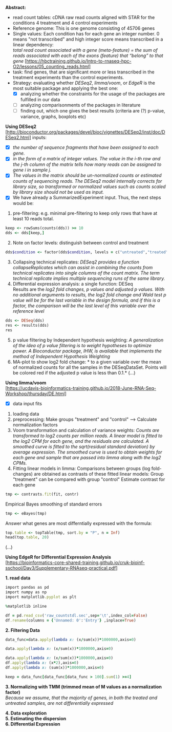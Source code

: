 **Abstract:**<br/>
- read count tables: cDNA raw read counts aligned with STAR for the conditions 4 treatment and 4 control experiments<br/>
- Reference genome: This is one genome consisting of 45706 genes<br/>
- Single values: Each condition has for each gene an integer number. 0 means "not transcribed" and high integer score means transcribed in a linear dependency:<br/>
*total read count associated with a gene (meta-feature) = the sum of reads associated with each of the exons (feature) that “belong” to that gene* [https://hbctraining.github.io/Intro-to-rnaseq-hpc-O2/lessons/05_counting_reads.html] 
- task: find genes, that are significant more or less transcribed in the treatment experiments than the control experiments.<br/>
- Strategy: evaluating whether *DESeq2*, *limma/voom*, or *EdgeR* is the most suitable package and applying the best one:
  - [x] analyzing whether the constraints for the usage of the packages are fulfilled in our data 
  - [ ] analyzing comparisonments of the packages in literature
  - [ ] finding out, which one gives the best results (criteria are (?) p-value, variance, graphs, boxplots etc)

**Using DESeq2**<br/>
[http://bioconductor.org/packages/devel/bioc/vignettes/DESeq2/inst/doc/DESeq2.html]
inputs: 
  - [x] *the number of sequence fragments that have been assigned to each gene.*
  - [x] *in the form of a matrix of integer values. The value in the i-th row and the j-th column of the matrix tells how many reads can be assigned to gene i in sample j.*
  - [x] *The values in the matrix should be un-normalized counts or estimated counts of sequencing reads. The DESeq2 model internally corrects for library size, so transformed or normalized values such as counts scaled by library size should not be used as input.*
- [x] We have already a SummarizedExperiment input. Thus, the next steps would be: 
1. pre-filtering: e.g. minimal pre-filtering to keep only rows that have at least 10 reads total.
```ruby
keep <- rowSums(counts(dds)) >= 10
dds <- dds[keep,]
```
2. Note on factor levels: distinguish between control and treatment
```ruby
dds$condition <- factor(dds$condition, levels = c("untreated","treated"))
```
3. Collapsing technical replicates: *DESeq2 provides a function collapseReplicates which can assist in combining the counts from technical replicates into single columns of the count matrix. The term technical replicate implies multiple sequencing runs of the same library.*
4. Differential expression analysis: a single function: DESeq<br/>
Results are the *log2 fold changes, p values and adjusted p values. With no additional arguments to results, the log2 fold change and Wald test p value will be for the last variable in the design formula, and if this is a factor, the comparison will be the last level of this variable over the reference level*
```ruby
dds <- DESeq(dds)
res <- results(dds)
res
```
5. p value filtering by Independent hypothesis weighting: *A generalization of the idea of p value filtering is to weight hypotheses to optimize power. A Bioconductor package, IHW, is available that implements the method of Independent Hypothesis Weighting*
6. MA-plot to show log2 fold change: * to a given variable over the mean of normalized counts for all the samples in the DESeqDataSet. Points will be colored red if the adjusted p value is less than 0.1.*
(...)

**Using limma/voom**<br/>
[https://ucdavis-bioinformatics-training.github.io/2018-June-RNA-Seq-Workshop/thursday/DE.html]
- [x] data input fits
1. loading data
2. preprocessing: Make groups "treatment" and "control"  --> Calculate normalization factors
3. Voom transformation and calculation of variance weights: *Counts are transformed to log2 counts per million reads. A linear model is fitted to the log2 CPM for each gene, and the residuals are calculated. A smoothed curve is fitted to the sqrt(residual standard deviation) by average expression. The smoothed curve is used to obtain weights for each gene and sample that are passed into limma along with the log2 CPMs.*
4. Fitting linear models in limma: Comparisons between groups (log fold-changes) are obtained as contrasts of these fitted linear models: Group "treatment" can be compared with group "control"
Estimate contrast for each gene
```ruby
tmp <- contrasts.fit(fit, contr)
```
Empirical Bayes smoothing of standard errors
```ruby
tmp <- eBayes(tmp)
```
Answer what genes are most differntially expressed with the formula:
```ruby
top.table <- topTable(tmp, sort.by = "P", n = Inf)
head(top.table, 20)
```
(...)

**Using EdgeR for Differential Expression Analysis**<br/>
[https://bioinformatics-core-shared-training.github.io/cruk-bioinf-sschool/Day3/Supplementary-RNAseq-practical.pdf]<br/>

**1. read data**
```ruby
import pandas as pd
import numpy as np
import matplotlib.pyplot as plt

%matplotlib inline

df = pd.read_csv('raw_countstdl.sec',sep='\t',index_col=False)
df.rename(columns = {'Unnamed: 0':'Entry'} ,inplace=True)
```

**2. Filtering Data**<br/>
```ruby
data_func=data.apply(lambda x: (x/sum(x))*1000000,axis=0)
```
```ruby
data.apply(lambda x: (x/sum(x))*1000000,axis=0)
```

```ruby
data.apply(lambda x: (x/sum(x))*1000000,axis=0)
df.apply(lambda x: (x*2),axis=0)
df.apply(lambda x: (sum(x))*1000000,axis=0) 
```
```ruby
keep = data_func[data_func[data_func > 100].sum(1) >=4]
```

**3. Normalizing with TMM (trimmed mean of M values as a normalization factor)**<br/>
*Because we assume, that the majority of genes, in both the treated and untreated samples, are not differentially expressed*

**4. Data exploration**<br/>
**5. Estimating the dispersion**<br/>
**6. Differential Expression**<br/>


